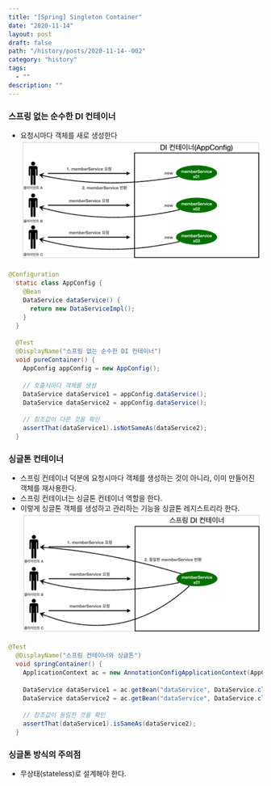 ```yaml
---
title: "[Spring] Singleton Container"
date: "2020-11-14"
layout: post
draft: false
path: "/history/posts/2020-11-14--002"
category: "history"
tags:
  - ""
description: ""
---
```


### 스프링 없는 순수한 DI 컨테이너 
* 요청시마다 객체를 새로 생성한다
![](./002-01.PNG)

```java
@Configuration
  static class AppConfig {
    @Bean
    DataService dataService() {
      return new DataServiceImpl();
    }
  }

  @Test
  @DisplayName("스프링 없는 순수한 DI 컨테이너")
  void pureContainer() {
    AppConfig appConfig = new AppConfig();

    // 호출시마다 객체를 생성
    DataService dataService1 = appConfig.dataService();
    DataService dataService2 = appConfig.dataService();

    // 참조값이 다른 것을 확인
    assertThat(dataService1).isNotSameAs(dataService2);
  }
```

### 싱글톤 컨테이너
* 스프링 컨테이너 덕분에 요청시마다 객체를 생성하는 것이 아니라, 이미 만들어진 객체를 재사용한다.
* 스프링 컨테이너는 싱글톤 컨테이너 역할을 한다.
* 이렇게 싱글톤 객체를 생성하고 관리하는 기능을 싱글톤 레지스트리라 한다.
![](./002-02.PNG)

```java
@Test
  @DisplayName("스프링 컨테이너와 싱글톤")
  void springContainer() {
    ApplicationContext ac = new AnnotationConfigApplicationContext(AppConfig.class);

    DataService dataService1 = ac.getBean("dataService", DataService.class);
    DataService dataService2 = ac.getBean("dataService", DataService.class);

    // 참조값이 동일한 것을 확인
    assertThat(dataService1).isSameAs(dataService2);
  }

```


### 싱글톤 방식의 주의점
* 무상태(stateless)로 설계해야 한다.
